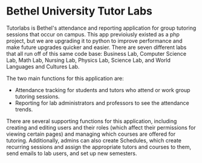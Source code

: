 # Bethel University Tutor Labs

Tutorlabs is Bethel's attendance and reporting application for group tutoring sessions that occur on campus. This app
previoiusly existed as a php project, but we are upgrading it to python to improve performance and make future upgrades
quicker and easier. There are seven different labs that all run off of this same code base: Business Lab,
Computer Science Lab, Math Lab, Nursing Lab, Physics Lab, Science Lab, and World Languages and Cultures Lab.

The two main functions for this application are:
* Attendance tracking for students and tutors who attend or work group tutoring sessions.
* Reporting for lab administrators and professors to see the attendance trends.

There are several supporting functions for this application, including creating and editing users and their roles
(which affect their permissions for viewing certain pages) and managing which courses are offered for tutoring.
Additionally, admins can also create Schedules, which create recurring sessions and assign the appropriate tutors and
courses to them, send emails to lab users, and set up new semesters.